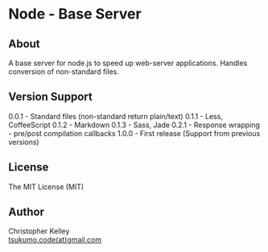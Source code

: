 # Node - Base Server

## About

A base server for node.js to speed up web-server
applications. Handles conversion of non-standard files.

## Version Support

0.0.1 - Standard files (non-standard return plain/text)
0.1.1 - Less, CoffeeScript
0.1.2 - Markdown
0.1.3 - Sass, Jade
0.2.1 - Response wrapping - pre/post compilation callbacks
1.0.0 - First release (Support from previous versions)

## License

The MIT License (MIT)

## Author

Christopher Kelley<br/>
[tsukumo.code(at)gmail.com](mailto:tsukumo.code@gmail.com)

